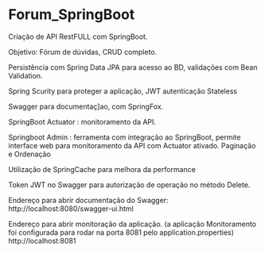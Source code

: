 # Forum_SpringBoot

Criação de API RestFULL com SpringBoot.

Objetivo: Fórum de dúvidas, CRUD completo.

Persistência com Spring Data JPA para acesso ao BD, validações com Bean Validation.

Spring Scurity para proteger a aplicação, JWT autenticação Stateless

Swagger para documentaç]ao, com SpringFox.

SpringBoot Actuator : monitoramento da API.

Springboot Admin : ferramenta com integração ao SpringBoot, permite interface web para monitoramento da API com Actuator ativado.
Paginação e Ordenação

Utilização de SpringCache para melhora da performance

Token JWT no Swagger para autorização de operação no método Delete.

Endereço para abrir documentação do Swagger:	
http://localhost:8080/swagger-ui.html

Endereço para abrir monitoração da aplicação. (a aplicação Monitoramento foi configurada para rodar na porta 8081 pelo application.properties)
http://localhost:8081
